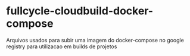 # fullcycle-cloudbuild-docker-compose
Arquivos usados para subir uma imagem do docker-compose no google registry para utilizacao em builds de projetos
